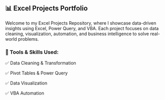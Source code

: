 ## 📊 Excel Projects Portfolio
Welcome to my Excel Projects Repository, where I showcase data-driven insights using Excel, Power Query, and VBA. Each project focuses on data cleaning, visualization, automation, and business intelligence to solve real-world problems.

### 🚀 Tools & Skills Used:
✅ Data Cleaning & Transformation

✅ Pivot Tables & Power Query

✅ Data Visualization

✅ VBA Automation
